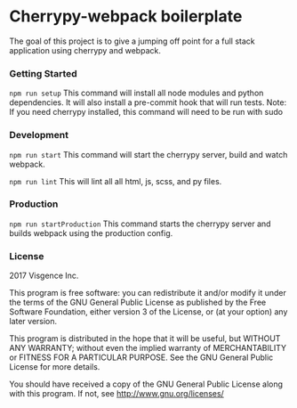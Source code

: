# Cherrypy-webpack boilerplate
The goal of this project is to give a jumping off point for a full stack application using cherrypy and webpack.

### Getting Started
`npm run setup`
This command will install all node modules and python dependencies. It will also install a pre-commit hook that will run tests.
Note: If you need cherrypy installed, this command will need to be run with sudo

### Development
`npm run start`
This command will start the cherrypy server, build and watch webpack.

`npm run lint`
This will lint all all html, js, scss, and py files.

### Production
`npm run startProduction`
This command starts the cherrypy server and builds webpack using the production config.

### License
2017 Visgence Inc.

This program is free software: you can redistribute it and/or modify
it under the terms of the GNU General Public License as published by
the Free Software Foundation, either version 3 of the License, or
(at your option) any later version.

This program is distributed in the hope that it will be useful,
but WITHOUT ANY WARRANTY; without even the implied warranty of
MERCHANTABILITY or FITNESS FOR A PARTICULAR PURPOSE.  See the
GNU General Public License for more details.

You should have received a copy of the GNU General Public License
along with this program.  If not, see <http://www.gnu.org/licenses/>
